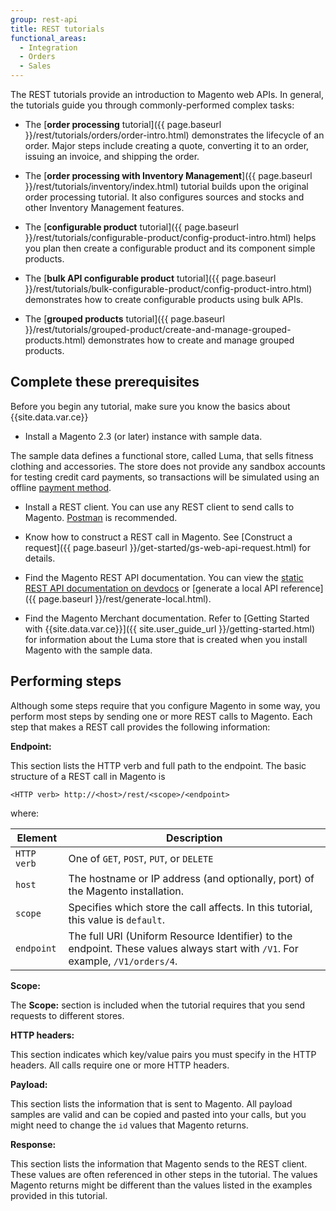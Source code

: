 ```yaml
---
group: rest-api
title: REST tutorials
functional_areas:
  - Integration
  - Orders
  - Sales
---
```


The REST tutorials provide an introduction to Magento web APIs. In general, the tutorials guide you through commonly-performed complex tasks:

*  The [**order processing** tutorial]({{ page.baseurl }}/rest/tutorials/orders/order-intro.html) demonstrates the lifecycle of an order. Major steps include creating a quote, converting it to an order, issuing an invoice, and shipping the order.

*  The [**order processing with Inventory Management**]({{ page.baseurl }}/rest/tutorials/inventory/index.html) tutorial builds upon the original order processing tutorial. It also configures sources and stocks and other Inventory Management features.

*  The [**configurable product** tutorial]({{ page.baseurl }}/rest/tutorials/configurable-product/config-product-intro.html) helps you plan then create a configurable product and its component simple products.

*  The [**bulk API configurable product** tutorial]({{ page.baseurl }}/rest/tutorials/bulk-configurable-product/config-product-intro.html) demonstrates how to create configurable products using bulk APIs.

*  The [**grouped products** tutorial]({{ page.baseurl }}/rest/tutorials/grouped-product/create-and-manage-grouped-products.html) demonstrates how to create and manage grouped products.

## Complete these prerequisites

Before you begin any tutorial, make sure you know the basics about {{site.data.var.ce}}

*  Install a Magento 2.3 (or later) instance with sample data.

  The sample data defines a functional store, called Luma, that sells fitness clothing and accessories. The store does not provide any sandbox accounts for testing credit card payments, so transactions will be simulated using an offline [payment method](https://glossary.magento.com/payment-method).

*  Install a REST client. You can use any REST client to send calls to Magento. [Postman](https://www.getpostman.com/) is recommended.

*  Know how to construct a REST call in Magento. See [Construct a request]({{ page.baseurl }}/get-started/gs-web-api-request.html) for details.

*  Find the Magento REST API documentation. You can view the [static REST API documentation on devdocs]({{site.baseurl}}/redoc/{{page.guide_version}}/) or [generate a local API reference]({{ page.baseurl }}/rest/generate-local.html).

*  Find the Magento Merchant documentation. Refer to [Getting Started with {{site.data.var.ce}}]({{ site.user_guide_url }}/getting-started.html) for information about the Luma store that is created when you install Magento with the sample data.

## Performing steps

Although some steps require that you configure Magento in some way, you perform most steps by sending one or more REST calls to Magento. Each step that makes a REST call provides the following information:

**Endpoint:**

This section lists the HTTP verb and full path to the endpoint. The basic structure of a REST call in Magento is

`<HTTP verb> http://<host>/rest/<scope>/<endpoint>`

where:

Element | Description
--- | ---
`HTTP verb` | One of `GET`, `POST`, `PUT`, or `DELETE`
`host` | The hostname or IP address (and optionally, port) of the Magento installation.
`scope` | Specifies which store the call affects. In this tutorial, this value is `default`.
`endpoint` | The full URI (Uniform Resource Identifier) to the endpoint. These values always start with `/V1`. For example, `/V1/orders/4`.

**Scope:**

The **Scope:** section is included when the tutorial requires that you send requests to different stores.

**HTTP headers:**

This section indicates which key/value pairs you must specify in the HTTP headers. All calls require one or more HTTP headers.

**Payload:**

This section lists the information that is sent to Magento. All payload samples are valid and can be copied and pasted into your calls, but you might need to change the `id` values that Magento returns.

**Response:**

This section lists the information that Magento sends to the REST client. These values are often referenced in other steps in the tutorial. The values Magento returns might be different than the values listed in the examples provided in this tutorial.

